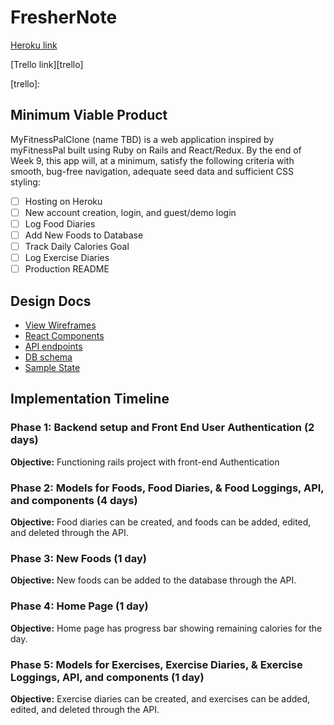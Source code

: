 # FresherNote

[Heroku link][heroku]

[Trello link][trello]

[heroku]: http://www.herokuapp.com
[trello]:

## Minimum Viable Product

MyFitnessPalClone (name TBD) is a web application inspired by myFitnessPal
built using Ruby on Rails and React/Redux.  By the end of Week 9, this app will,
at a minimum, satisfy the following criteria with smooth, bug-free
navigation, adequate seed data and sufficient CSS styling:

- [ ] Hosting on Heroku
- [ ] New account creation, login, and guest/demo login
- [ ] Log Food Diaries
- [ ] Add New Foods to Database
- [ ] Track Daily Calories Goal
- [ ] Log Exercise Diaries
- [ ] Production README

## Design Docs
* [View Wireframes][wireframes]
* [React Components][components]
* [API endpoints][api-endpoints]
* [DB schema][schema]
* [Sample State][sample-state]

[wireframes]: docs/wireframes
[components]: docs/component-hierarchy.md
[sample-state]: docs/sample-state.md
[api-endpoints]: docs/api-endpoints.md
[schema]: docs/schema.md

## Implementation Timeline

### Phase 1: Backend setup and Front End User Authentication (2 days)

**Objective:** Functioning rails project with front-end Authentication

### Phase 2: Models for Foods, Food Diaries, & Food Loggings, API, and components (4 days)

**Objective:** Food diaries can be created, and foods can be added, edited,
and deleted through the API.

### Phase 3: New Foods (1 day)

**Objective:** New foods can be added to the database through the API.

### Phase 4: Home Page (1 day)

**Objective:** Home page has progress bar showing remaining calories for the day.

### Phase 5: Models for Exercises, Exercise Diaries, & Exercise Loggings, API, and components (1 day)

**Objective:** Exercise diaries can be created, and exercises can be added, edited,
and deleted through the API.
